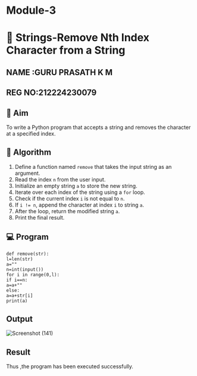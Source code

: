 # Module-3
# 🧹 Strings-Remove Nth Index Character from a String
## NAME :GURU PRASATH K M
## REG NO:212224230079
## 🎯 Aim
To write a Python program that accepts a string and removes the character at a specified index.

## 🧠 Algorithm
1. Define a function named `remove` that takes the input string as an argument.
2. Read the index `n` from the user input.
3. Initialize an empty string `a` to store the new string.
4. Iterate over each index of the string using a `for` loop.
5. Check if the current index `i` is not equal to `n`.
6. If `i != n`, append the character at index `i` to string `a`.
7. After the loop, return the modified string `a`.
8. Print the final result.

## 💻 Program
```
def remove(str): 
l=len(str) 
a="" 
n=int(input()) 
for i in range(0,l): 
if i==n: 
a=a+"" 
else: 
a=a+str[i] 
print(a)
```
## Output
![Screenshot (141)](https://github.com/user-attachments/assets/f89595cc-e4bb-4fa1-a9ca-8eb4a39ad76a)

## Result
Thus ,the program has been executed successfully.
